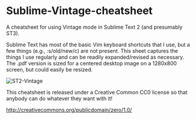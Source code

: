 Sublime-Vintage-cheatsheet
==========================

A cheatsheet for using Vintage mode in Sublime Text 2 (and presumably ST3).

Sublime Text has most of the basic Vim keyboard shortcuts that I use, but a few things (e.g., :s/old/new/c) are not present. This sheet captures the things I use regularly and can be readily expanded/revised as necessary.  The .pdf version is sized for a centered desktop image on a 1280x800 screen, but could easily be resized.

![ST2-Vintage](https://raw.github.com/jacob-ogre/Sublime-Vintage-cheatsheet/master/ST2-Vintage.png)

This cheatsheet is released under a Creative Common CC0 license so that anybody can do whatever they want with it!

http://creativecommons.org/publicdomain/zero/1.0/
